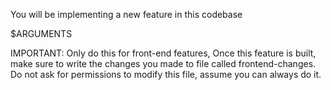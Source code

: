 You will be implementing a new feature in this codebase

$ARGUMENTS

IMPORTANT: Only do this for front-end features,
Once this feature is built, make sure to write the changes you made to file called frontend-changes.
Do not ask for permissions to modify this file, assume you can always do it.